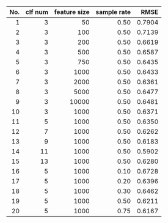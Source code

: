 |No.|clf num|feature size|sample rate|RMSE|
|-:|-:|-:|-:|-:|
|1|3|50|0.50|0.7904|
|2|3|100|0.50|0.7139|
|3|3|200|0.50|0.6619|
|4|3|500|0.50|0.6587|
|5|3|750|0.50|0.6435|
|6|3|1000|0.50|0.6433|
|7|3|2000|0.50|0.6361|
|8|3|5000|0.50|0.6477|
|9|3|10000|0.50|0.6481|
|10|3|1000|0.50|0.6371|
|11|5|1000|0.50|0.6350|
|12|7|1000|0.50|0.6262|
|13|9|1000|0.50|0.6183|
|14|11|1000|0.50|0.5902|
|15|13|1000|0.50|0.6280|
|16|5|1000|0.10|0.6728|
|17|5|1000|0.20|0.6396|
|18|5|1000|0.30|0.6462|
|19|5|1000|0.50|0.6211|
|20|5|1000|0.75|0.6167|
